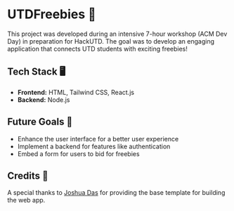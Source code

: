 # UTDFreebies 🚀

This project was developed during an intensive 7-hour workshop (ACM Dev Day) in preparation for HackUTD. The goal was to develop an engaging application that connects UTD students with exciting freebies!


## Tech Stack 🖥️

- **Frontend:** HTML, Tailwind CSS, React.js
- **Backend:** Node.js
  

## Future Goals 🎯

- Enhance the user interface for a better user experience 
- Implement a  backend for features like authentication
- Embed a form for users to bid for freebies

## Credits 🙌

A special thanks to [Joshua Das](https://github.com/dasjoshua/freebies) for providing the base template for building the web app.

